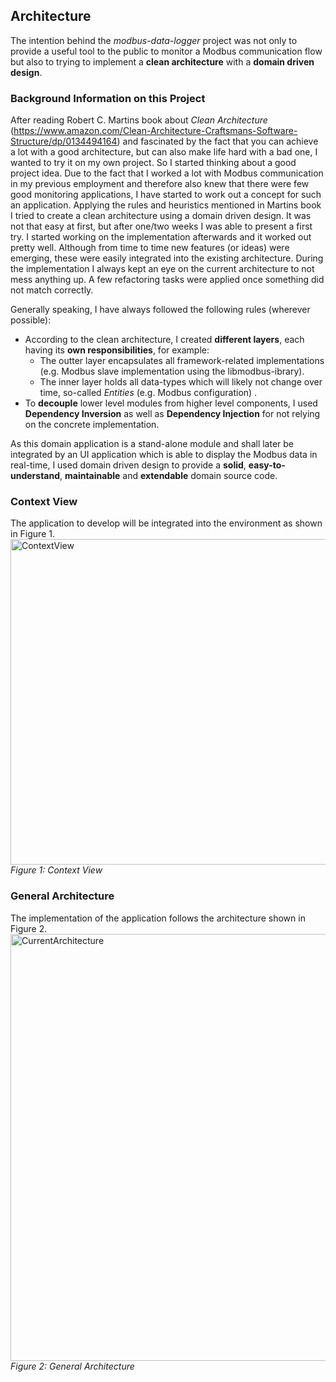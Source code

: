 ## Architecture
The intention behind the _modbus-data-logger_ project was not only to provide a useful tool to the public to monitor a Modbus communication flow but also to trying to implement a __clean architecture__ with a __domain driven design__.

### Background Information on this Project
After reading Robert C. Martins book about _Clean Architecture_ (https://www.amazon.com/Clean-Architecture-Craftsmans-Software-Structure/dp/0134494164) and fascinated by the fact that you can achieve a lot with a good architecture, but can also make life hard with a bad one, I wanted to try it on my own project. So I started thinking about a good project idea. Due to the fact that I worked a lot with Modbus communication in my previous employment and therefore also knew that there were few good monitoring applications, I have started to work out a concept for such an application.
Applying the rules and heuristics mentioned in Martins book I tried to create a clean architecture using a domain driven design. It was not that easy at first, but after one/two weeks I was able to present a first try. I started working on the implementation afterwards and it worked out pretty well. Although from time to time new features (or ideas) were emerging, these were easily integrated into the existing architecture. During the implementation I always kept an eye on the current architecture to not mess anything up. A few refactoring tasks were applied once something did not match correctly.

Generally speaking, I have always followed the following rules (wherever possible):
- According to the clean architecture, I created __different layers__, each having its __own responsibilities__, for example:
    - The outter layer encapsulates all framework-related implementations (e.g. Modbus slave implementation using the libmodbus-ibrary).
    - The inner layer holds all data-types which will likely not change over time, so-called _Entities_ (e.g. Modbus configuration) .
- To __decouple__ lower level modules from higher level components, I used __Dependency Inversion__ as well as __Dependency Injection__ for not relying on the concrete implementation.

As this domain application is a stand-alone module and shall later be integrated by an UI application which is able to display the Modbus data in real-time, I used domain driven design to provide a __solid__, __easy-to-understand__, __maintainable__ and __extendable__ domain source code.

### Context View
The application to develop will be integrated into the environment as shown in Figure 1.
<img width="521" alt="ContextView" src="https://user-images.githubusercontent.com/9079869/92468674-d14b7c00-f1d3-11ea-9fc6-1b8289482637.png">
*Figure 1: Context View*

### General Architecture
The implementation of the application follows the architecture shown in Figure 2.
<img width="683" alt="CurrentArchitecture" src="https://user-images.githubusercontent.com/9079869/92468705-ddcfd480-f1d3-11ea-9c77-caaaf33f21b9.png">
*Figure 2: General Architecture*
